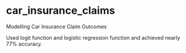 # car_insurance_claims
Modelling Car Insurance Claim Outcomes

Used logit function and logistic regression function and achieved nearly 77% accuracy.
